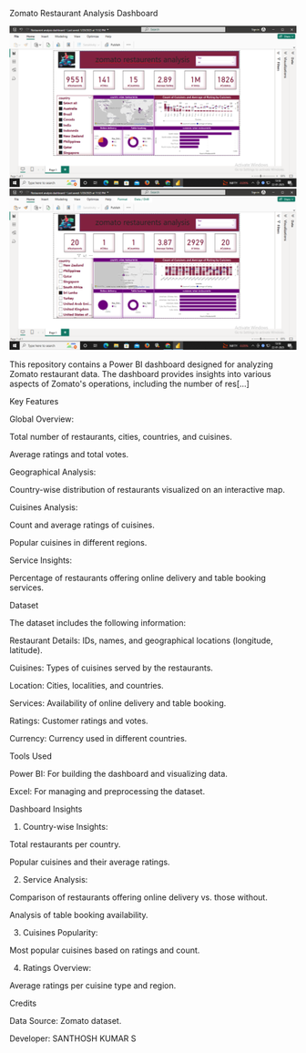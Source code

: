 Zomato Restaurant Analysis Dashboard

![Dashboard Screenshot 1](https://github.com/SanthoshKumar84/restaurent_analysis_dashboard_usingPOWERBI/blob/main/dashboard1.png)
![Dashboard Screenshot 2](https://github.com/SanthoshKumar84/restaurent_analysis_dashboard_usingPOWERBI/blob/main/dashboard2.png)

This repository contains a Power BI dashboard designed for analyzing Zomato restaurant data. The dashboard provides insights into various aspects of Zomato's operations, including the number of res[...]

Key Features

Global Overview:

Total number of restaurants, cities, countries, and cuisines.

Average ratings and total votes.

Geographical Analysis:

Country-wise distribution of restaurants visualized on an interactive map.

Cuisines Analysis:

Count and average ratings of cuisines.

Popular cuisines in different regions.

Service Insights:

Percentage of restaurants offering online delivery and table booking services.

Dataset

The dataset includes the following information:

Restaurant Details: IDs, names, and geographical locations (longitude, latitude).

Cuisines: Types of cuisines served by the restaurants.

Location: Cities, localities, and countries.

Services: Availability of online delivery and table booking.

Ratings: Customer ratings and votes.

Currency: Currency used in different countries.

Tools Used

Power BI: For building the dashboard and visualizing data.

Excel: For managing and preprocessing the dataset.

Dashboard Insights

1. Country-wise Insights:

Total restaurants per country.

Popular cuisines and their average ratings.

2. Service Analysis:

Comparison of restaurants offering online delivery vs. those without.

Analysis of table booking availability.

3. Cuisines Popularity:

Most popular cuisines based on ratings and count.

4. Ratings Overview:

Average ratings per cuisine type and region.

Credits

Data Source: Zomato dataset.

Developer: SANTHOSH KUMAR S



